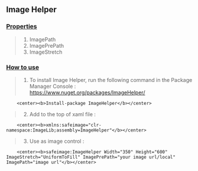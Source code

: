 <head>
<meta content="en-us" http-equiv="Content-Language" />
<meta content="text/html; charset=utf-8" http-equiv="Content-Type" />
<link href="../main.css" rel="stylesheet" type="text/css" />
<link href="../code.css" rel="stylesheet" type="text/css" />
<script src="../rainbow.min.js"></script>
</head>

<body>

## Image Helper ##
### <u> Properties </u> ###

>1. ImagePath
>2. ImagePrePath
>3. ImageStretch

### <u> How to use </u> ###

>1. To install Image Helper, run the following command in the Package Manager Console : https://www.nuget.org/packages/ImageHelper/

		<center><b>Install-package ImageHelper</b></center>

>2. Add to the top of xaml file : 

		<center><b>xmlns:safeimage="clr-namespace:ImageLib;assembly=ImageHelper"</b></center>
		
>3. Use as image control : 

		<center><b>safeimage:ImageHelper Width="350" Height="600" ImageStretch="UniformToFill" ImagePrePath="your image url/local" ImagePath="image url"</b></center>

		
</body>

</html>
